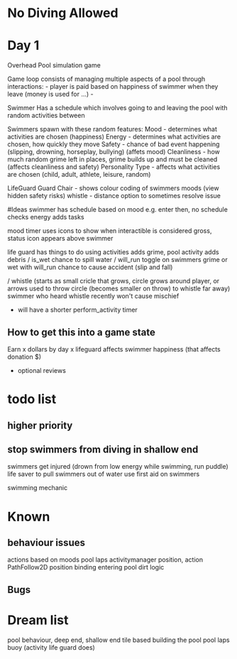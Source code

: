 
# No Diving Allowed

# Day 1
Overhead Pool simulation game

Game loop consists of managing multiple aspects of a pool through interactions:
	- player is paid based on happiness of swimmer when they leave (money is used for ...)
	- 
	
Swimmer
Has a schedule which involves going to and leaving the pool with random activities between

Swimmers spawn with these random features:
Mood - determines what activities are chosen (happiness) 
Energy - determines what activities are chosen, how quickly they move
Safety - chance of bad event happening (slipping, drowning, horseplay, bullying) (affets mood)
Cleanliness - how much random grime left in places, grime builds up and must be cleaned (affects cleanliness and safety)
Personality Type - affects what activities are chosen (child, adult, athlete, leisure, random)


LifeGuard
Guard Chair - shows colour coding of swimmers moods (view hidden safety risks)
whistle - distance option to sometimes resolve issue


#Ideas
swimmer has schedule based on mood
e.g. enter then, no schedule checks energy adds tasks

mood timer uses icons to show 
when interactible is considered gross, status icon appears above swimmer

life guard has things to do
using activities adds grime, pool activity adds debris
/ is_wet chance to spill water 
/ will_run toggle on swimmers
grime or wet with will_run chance to cause accident (slip and fall)

/ whistle (starts as small cricle that grows, circle grows around player, or arrows used to throw circle (becomes smaller on throw) to whistle far away)
swimmer who heard whistle recently won't cause mischief
- will have a shorter perform_activity timer


## How to get this into a game state

Earn x dollars by day x
lifeguard affects swimmer happiness (that affects donation $)
- optional reviews

# todo list
## higher priority
stop swimmers from diving in shallow end
  - 
swimmers get injured (drown from low energy while swimming, run puddle)
life saver to pull swimmers out of water
use first aid on swimmers

swimming mechanic

# Known
## behaviour issues
actions based on moods
pool laps activitymanager position, action PathFollow2D position binding
entering pool
dirt logic


## Bugs

# Dream list
pool behaviour, deep end, shallow end
tile based
building the pool
pool laps buoy (activity life guard does)
